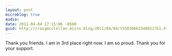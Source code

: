 ```yaml
---
layout: post
microblog: true
audio: 
date: 2011-04-04 17:15:06 -0500
guid: http://craigmcclellan.micro.blog/2011/04/04/t55030662348021761.html
---
```

Thank you friends.  I am in 3rd place right now.  I am so proud.  Thank you for your support.

